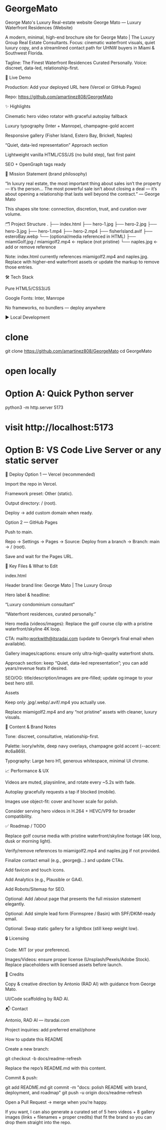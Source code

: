 # GeorgeMato
George Mato's Luxury Real-estate website
George Mato — Luxury Waterfront Residences (Website)

A modern, minimal, high-end brochure site for George Mato | The Luxury Group Real Estate Consultants.
Focus: cinematic waterfront visuals, quiet luxury copy, and a streamlined contact path for UHNW buyers in Miami & Southwest Florida.

Tagline: The Finest Waterfront Residences Curated Personally.
Voice: discreet, data-led, relationship-first.

🔗 Live Demo

Production: Add your deployed URL here (Vercel or GitHub Pages)

Repo: https://github.com/amartinez808/GeorgeMato

✨ Highlights

Cinematic hero video rotator with graceful autoplay fallback

Luxury typography (Inter + Manrope), champagne-gold accent

Responsive gallery (Fisher Island, Estero Bay, Brickell, Naples)

“Quiet, data-led representation” Approach section

Lightweight vanilla HTML/CSS/JS (no build step), fast first paint

SEO + OpenGraph tags ready

🧭 Mission Statement (brand philosophy)

“In luxury real estate, the most important thing about sales isn’t the property — it’s the person… The most powerful sale isn’t about closing a deal — it’s about opening a relationship that lasts well beyond the contract.” — George Mato

This shapes site tone: connection, discretion, trust, and curation over volume.

🗂 Project Structure
.
├── index.html
├── hero-1.jpg
├── hero-2.jpg
├── hero-3.jpg
├── hero-1.mp4
├── hero-2.mp4
├── fisherIsland.avif
├── esteroBay.webp
└── (optional/media referenced in HTML)
    ├── miamiGolf.jpg / miamigolf2.mp4  ← replace (not pristine)
    └── naples.jpg                     ← add or remove reference


Note: index.html currently references miamigolf2.mp4 and naples.jpg. Replace with higher-end waterfront assets or update the markup to remove those entries.

🛠 Tech Stack

Pure HTML5/CSS3/JS

Google Fonts: Inter, Manrope

No frameworks, no bundlers — deploy anywhere

▶️ Local Development
# clone
git clone https://github.com/amartinez808/GeorgeMato
cd GeorgeMato

# open locally
# Option A: Quick Python server
python3 -m http.server 5173
# visit http://localhost:5173

# Option B: VS Code Live Server or any static server

🚀 Deploy
Option 1 — Vercel (recommended)

Import the repo in Vercel.

Framework preset: Other (static).

Output directory: / (root).

Deploy → add custom domain when ready.

Option 2 — GitHub Pages

Push to main.

Repo → Settings → Pages → Source: Deploy from a branch → Branch: main → / (root).

Save and wait for the Pages URL.

🧩 Key Files & What to Edit

index.html

Header brand line:
George Mato | The Luxury Group

Hero label & headline:

“Luxury condominium consultant”

“Waterfront residences, curated personally.”

Hero media (videos/images):
Replace the golf course clip with a pristine waterfront/skyline 4K loop.

CTA: mailto:workwith@itsradai.com (update to George’s final email when available).

Gallery images/captions: ensure only ultra-high-quality waterfront shots.

Approach section: keep “Quiet, data-led representation”; you can add years/revenue feats if desired.

SEO/OG: title/description/images are pre-filled; update og:image to your best hero still.

Assets

Keep only .jpg/.webp/.avif/.mp4 you actually use.

Replace miamigolf2.mp4 and any “not pristine” assets with cleaner, luxury visuals.

🎨 Content & Brand Notes

Tone: discreet, consultative, relationship-first.

Palette: ivory/white, deep navy overlays, champagne gold accent (--accent: #c6a869).

Typography: Large hero H1, generous whitespace, minimal UI chrome.

📈 Performance & UX

Videos are muted, playsinline, and rotate every ~5.2s with fade.

Autoplay gracefully requests a tap if blocked (mobile).

Images use object-fit: cover and hover scale for polish.

Consider serving hero videos in H.264 + HEVC/VP9 for broader compatibility.

✅ Roadmap / TODO

 Replace golf course media with pristine waterfront/skyline footage (4K loop, dusk or morning light).

 Verify/remove references to miamigolf2.mp4 and naples.jpg if not provided.

 Finalize contact email (e.g., george@…) and update CTAs.

 Add favicon and touch icons.

 Add Analytics (e.g., Plausible or GA4).

 Add Robots/Sitemap for SEO.

 Optional: Add /about page that presents the full mission statement elegantly.

 Optional: Add simple lead form (Formspree / Basin) with SPF/DKIM-ready email.

 Optional: Swap static gallery for a lightbox (still keep weight low).

🔒 Licensing

Code: MIT (or your preference).

Images/Videos: ensure proper license (Unsplash/Pexels/Adobe Stock). Replace placeholders with licensed assets before launch.

🤝 Credits

Copy & creative direction by Antonio (RAD AI) with guidance from George Mato.

UI/Code scaffolding by RAD AI.

📬 Contact

Antonio, RAD AI — itsradai.com

Project inquiries: add preferred email/phone

How to update this README

Create a new branch:

git checkout -b docs/readme-refresh


Replace the repo’s README.md with this content.

Commit & push:

git add README.md
git commit -m "docs: polish README with brand, deployment, and roadmap"
git push -u origin docs/readme-refresh


Open a Pull Request → merge when you’re happy.

If you want, I can also generate a curated set of 5 hero videos + 8 gallery images (links + filenames + proper credits) that fit the brand so you can drop them straight into the repo.
